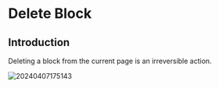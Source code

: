 # Delete Block

## Introduction

Deleting a block from the current page is an irreversible action.

![20240407175143](https://static-docs.nocobase.com/20240407175143.png)
